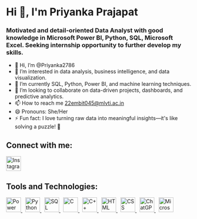 # Hi 👋, I'm Priyanka Prajapat

### Motivated and detail-oriented Data Analyst with good knowledge in Microsoft Power BI, Python, SQL, Microsoft Excel. Seeking internship opportunity to further develop my skills.


- 👋 Hi, I’m @Priyanka2786
- 👀 I’m interested in data analysis, business intelligence, and data visualization.
- 🌱 I’m currently SQL, Python, Power BI, and machine learning techniques.
- 💞️ I’m looking to collaborate on data-driven projects, dashboards, and predictive analytics.
- 📫 How to reach me 22embit045@mlvti.ac.in
- 😄 Pronouns: She/Her
- ⚡ Fun fact: I love turning raw data into meaningful insights—it's like solving a puzzle! 🧩


## Connect with me:

<p align="left">
  <!-- Instagram -->
  <a href="https://www.instagram.com/embient_vission_1?igsh=MTQwcXRxNHJscWJtaQ==">
    <img src="https://upload.wikimedia.org/wikipedia/commons/a/a5/Instagram_icon.png" width="40" height="40" alt="Instagram"/>
  </a>
</p>


## Tools and Technologies:
<p align="left">
  <!-- Microsoft Power BI -->
  <a href="https://powerbi.microsoft.com/" target="_blank">
    <img src="https://raw.githubusercontent.com/microsoft/PowerBI-Icons/main/SVG/Power-BI.svg" width="40" height="40" alt="Power BI"/>
  </a>
  &nbsp;
  <!-- Python -->
  <a href="https://www.python.org/" target="_blank">
    <img src="https://cdn.jsdelivr.net/gh/devicons/devicon/icons/python/python-original.svg" width="40" height="40" alt="Python"/>
  </a>
  &nbsp;
  <!-- SQL -->
  <a href="https://www.iso.org/standard/63555.html" target="_blank">
    <img src="https://cdn.jsdelivr.net/gh/devicons/devicon/icons/mysql/mysql-original.svg" width="40" height="40" alt="SQL"/>
  </a>
  &nbsp;
  <!-- C -->
  <a href="https://en.wikipedia.org/wiki/C_(programming_language)" target="_blank">
    <img src="https://cdn.jsdelivr.net/gh/devicons/devicon/icons/c/c-original.svg" width="40" height="40" alt="C"/>
  </a>
  &nbsp;
  <!-- C++ -->
  <a href="https://isocpp.org/" target="_blank">
    <img src="https://cdn.jsdelivr.net/gh/devicons/devicon/icons/cplusplus/cplusplus-original.svg" width="40" height="40" alt="C++"/>
  </a>
  &nbsp;
  <!-- HTML -->
  <a href="https://developer.mozilla.org/en-US/docs/Web/HTML" target="_blank">
    <img src="https://cdn.jsdelivr.net/gh/devicons/devicon/icons/html5/html5-original.svg" width="40" height="40" alt="HTML"/>
  </a>
  &nbsp;
  <!-- CSS -->
  <a href="https://developer.mozilla.org/en-US/docs/Web/CSS" target="_blank">
    <img src="https://cdn.jsdelivr.net/gh/devicons/devicon/icons/css3/css3-original.svg" width="40" height="40" alt="CSS"/>
  </a>
  &nbsp;
  <!-- ChatGPT -->
  <a href="https://openai.com/blog/chatgpt" target="_blank">
    <img src="https://upload.wikimedia.org/wikipedia/commons/0/04/ChatGPT_logo.svg" width="40" height="40" alt="ChatGPT"/>
  </a>
  &nbsp;
  <!-- Microsoft Excel -->
  <a href="https://www.microsoft.com/en-us/microsoft-365/excel" target="_blank">
    <img src="https://cdn.jsdelivr.net/gh/devicons/devicon/icons/excel/excel-original.svg" width="40" height="40" alt="Microsoft Excel"/>
  </a>
</p>




